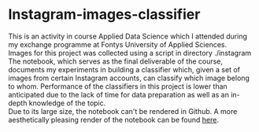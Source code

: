 # Instagram-images-classifier
This is an activity in course Applied Data Science which I attended during my exchange programme at Fontys University of Applied Sciences.  
Images for this project was collected using a script in directory ./instagram  
The notebook, which serves as the final deliverable of the course, documents my experiments in building a classifier which, given a set of images from certain Instagram accounts, can classify which image belong to whom. Performance of the classifiers in this project is lower than anticipated due to the lack of time for data preparation as well as an in-depth knowledge of the topic.  
Due to its large size, the notebook can't be rendered in Github. A more aesthetically pleasing render of the notebook can be found [here](https://nbviewer.jupyter.org/url/shorturl.at/CFG59).
